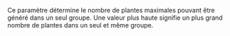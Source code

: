 Ce paramètre détermine le nombre de plantes maximales pouvant être généré dans un seul groupe. Une valeur plus haute signifie un plus grand nombre de plantes dans un seul et même groupe.